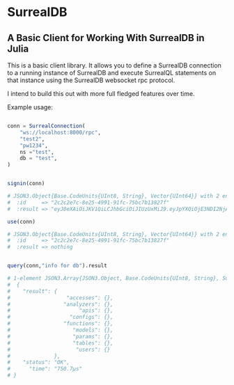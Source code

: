 # SurrealDB

## A Basic Client for Working With SurrealDB in Julia

This is a basic client library. It allows you to define a SurrealDB connection to a running
instance of SurrealDB and execute SurrealQL statements on that instance using the SurrealDB
websocket rpc protocol. 

I intend to build this out with more full fledged features over time.

Example usage:

```julia

conn = SurrealConnection(
    "ws://localhost:8000/rpc",
    "test2",
    "pw1234",
    ns ="test",
    db = "test",
)


signin(conn)

# JSON3.Object{Base.CodeUnits{UInt8, String}, Vector{UInt64}} with 2 entries:
#  :id     => "2c2c2e7c-8e25-4991-91fc-75bc7b13827f"
#  :result => "eyJ0eXAiOiJKV1QiLCJhbGciOiJIUzUxMiJ9.eyJpYXQiOjE3NDI2NjAxMjEsIm5iZiI6MTc0MjY2MDEyMSwiZXhwIjoxNzQyNj…

use(conn)

# JSON3.Object{Base.CodeUnits{UInt8, String}, Vector{UInt64}} with 2 entries:
#  :id     => "2c2c2e7c-8e25-4991-91fc-75bc7b13827f"
#  :result => nothing


query(conn,"info for db").result

# 1-element JSON3.Array{JSON3.Object, Base.CodeUnits{UInt8, String}, SubArray{UInt64, 1, Vector{UInt64}, Tuple{UnitRange{Int64}}, true}}:
#  {
#    "result": {
#                  "accesses": {},
#                 "analyzers": {},
#                      "apis": {},
#                   "configs": {},
#                 "functions": {},
#                    "models": {},
#                    "params": {},
#                    "tables": {},
#                     "users": {}
#              },
#    "status": "OK",
#      "time": "750.7µs"
# }
```
